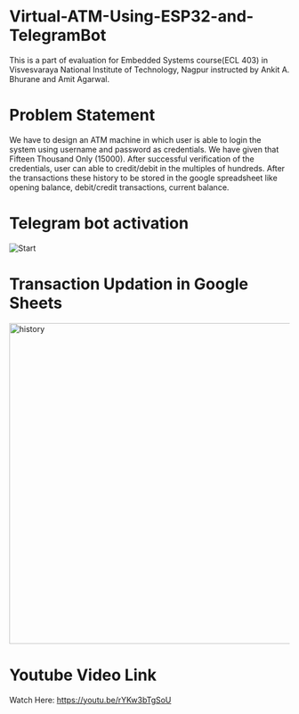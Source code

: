 # Virtual-ATM-Using-ESP32-and-TelegramBot

This is a part of evaluation for Embedded Systems course(ECL 403) in Visvesvaraya National Institute of Technology, Nagpur instructed by Ankit A. Bhurane and Amit Agarwal.

# Problem Statement
We have to design an ATM machine in which user is able to login the
system using username and password as credentials. We have given that Fifteen
Thousand Only (15000). After successful verification of the credentials, user can able
to credit/debit in the multiples of hundreds. After the transactions these history to
be stored in the google spreadsheet like opening balance, debit/credit transactions,
current balance.

# Telegram bot activation
![Start](https://user-images.githubusercontent.com/83270390/202918029-7ff45089-3f27-4d07-a6e6-c08355bea008.jpeg)

# Transaction Updation in Google Sheets
<img width="575" alt="history" src="https://user-images.githubusercontent.com/83270390/202918067-fb3c1a1f-355a-4429-9c7a-d4421f8c9e78.png">

# Youtube Video Link 
Watch Here: https://youtu.be/rYKw3bTgSoU


